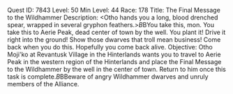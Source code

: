 Quest ID: 7843
Level: 50
Min Level: 44
Race: 178
Title: The Final Message to the Wildhammer
Description: <Otho hands you a long, blood drenched spear, wrapped in several gryphon feathers.>$B$BYou take this, mon. You take this to Aerie Peak, dead center of town by the well. You plant it! Drive it right into the ground! Show those dwarves that troll mean business! Come back when you do this. Hopefully you come back alive.
Objective: Otho Moji'ko at Revantusk Village in the Hinterlands wants you to travel to Aerie Peak in the western region of the Hinterlands and place the Final Message to the Wildhammer by the well in the center of town. Return to him once this task is complete.$B$BBeware of angry Wildhammer dwarves and unruly members of the Alliance.
